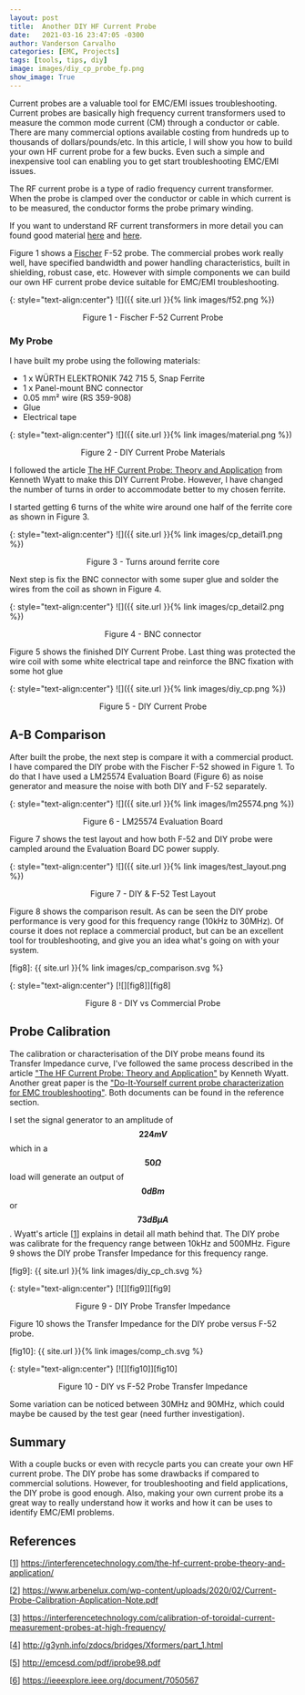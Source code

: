 ```yaml
---
layout: post
title:  Another DIY HF Current Probe
date:   2021-03-16 23:47:05 -0300
author: Vanderson Carvalho
categories: [EMC, Projects]
tags: [tools, tips, diy]
image: images/diy_cp_probe_fp.png
show_image: True
---
```

Current probes are a valuable tool for EMC/EMI issues troubleshooting. Current probes are basically high frequency current transformers used to measure the common mode current (CM) through a conductor or cable. There are many commercial options available costing from hundreds up to thousands of dollars/pounds/etc. In this article, I will show you how to build your own HF current probe for a few bucks. Even such a simple and inexpensive tool can enabling you to get start troubleshooting EMC/EMI issues. 

The RF current probe is a type of radio frequency current transformer. When the probe is clamped over the conductor or cable in which current is to be measured, the conductor forms the probe primary winding. 

If you want to understand RF current transformers in more detail you can found good material [here][4] and [here][5]. 

Figure 1 shows a [Fischer](https://www.fischercc.com/) F-52 probe. The commercial probes work really well, have specified bandwidth and power handling characteristics, built in shielding, robust case, etc. However with simple components we can build our own HF current probe device suitable for EMC/EMI troubleshooting. 

{: style="text-align:center"} 
![]({{ site.url }}{% link images/f52.png %})

<p style="text-align: center;">Figure 1 - Fischer F-52 Current Probe</p>

### My Probe

I have built my probe using the following materials:

* 1 x WÜRTH ELEKTRONIK 742 715 5, Snap Ferrite
* 1 x Panel-mount BNC connector
* 0.05 mm² wire (RS 359-908)
* Glue
* Electrical tape

{: style="text-align:center"} 
![]({{ site.url }}{% link images/material.png %})

<p style="text-align: center;">Figure 2 - DIY Current Probe Materials</p>

I followed the article [The HF Current Probe: Theory and Application][1] from Kenneth Wyatt to make this DIY Current Probe. However, I have changed the number of turns in order to accommodate better to my chosen ferrite.

I started getting 6 turns of the white wire around one half of the ferrite core as shown in Figure 3. 

{: style="text-align:center"} 
![]({{ site.url }}{% link images/cp_detail1.png %})
<p style="text-align: center;">Figure 3 - Turns around ferrite core</p>

Next step is fix the BNC connector with some super glue and solder the wires from the coil as shown in Figure 4. 

{: style="text-align:center"} 
![]({{ site.url }}{% link images/cp_detail2.png %})
<p style="text-align: center;">Figure 4 - BNC connector </p>

Figure 5 shows the finished DIY Current Probe. Last thing was protected the wire coil with some white electrical tape and reinforce the BNC fixation with some hot glue

{: style="text-align:center"} 
![]({{ site.url }}{% link images/diy_cp.png %})
<p style="text-align: center;">Figure 5 - DIY Current Probe </p>

## A-B Comparison

After built the probe, the next step is compare it with a commercial product. I have compared the DIY probe with the Fischer F-52 showed in Figure 1. To do that I have used a LM25574 Evaluation Board (Figure 6) as noise generator and measure the noise with both DIY and F-52 separately. 

{: style="text-align:center"} 
![]({{ site.url }}{% link images/lm25574.png %})
<p style="text-align: center;">Figure 6 - LM25574 Evaluation Board </p>

Figure 7 shows the test layout and how both F-52 and DIY probe were campled around the Evaluation Board DC power supply.

{: style="text-align:center"} 
![]({{ site.url }}{% link images/test_layout.png %})
<p style="text-align: center;">Figure 7 - DIY & F-52 Test Layout </p>


Figure 8 shows the comparison result. As can be seen the DIY probe performance is very good for this frequency range (10kHz to 30MHz). Of course it does not replace a commercial product, but can be an excellent tool for troubleshooting, and give you an idea what's going on with your system. 

[fig8]: {{ site.url }}{% link images/cp_comparison.svg %}

{: style="text-align:center"} 
[![][fig8]][fig8]

<p style="text-align: center;">Figure 8 - DIY vs Commercial Probe </p>

## Probe Calibration

The calibration or characterisation of the DIY probe means found its Transfer Impedance curve, I've followed the same process described in the article ["The HF Current Probe: Theory and Application"][1] by Kenneth Wyatt. Another great paper is the ["Do-It-Yourself current probe characterization for EMC troubleshooting"][6]. Both documents can be found in the reference section.

I set the signal generator to an amplitude of **$$224mV$$** which in a **$$50\Omega$$** load will generate an output of **$$0dBm$$** or **$$73dB\mu A$$**. Wyatt's article [[1]] explains in detail all math behind that. The DIY probe was calibrate for the frequency range between 10kHz and 500MHz. Figure 9 shows the DIY probe Transfer Impedance for this frequency range.

[fig9]: {{ site.url }}{% link images/diy_cp_ch.svg %}

{:  style="text-align:center"} 
[![][fig9]][fig9]

<p style="text-align: center;">Figure 9 - DIY Probe Transfer Impedance</p>

Figure 10 shows the Transfer Impedance for the DIY probe versus F-52 probe. 

[fig10]: {{ site.url }}{% link images/comp_ch.svg %}

{: style="text-align:center"} 
[![][fig10]][fig10]

<p style="text-align: center;">Figure 10 - DIY vs F-52 Probe Transfer Impedance</p>

Some variation can be noticed between 30MHz and 90MHz, which could maybe be caused by the test gear (need further investigation).

## Summary

With a couple bucks or even with recycle parts you can create your own HF current probe. The DIY probe has some drawbacks if compared to commercial solutions. However, for troubleshooting and field applications, the DIY probe is good enough. Also, making your own current probe its a great way to really understand how it works and how it can be uses to identify EMC/EMI problems.


## References

[[1]] https://interferencetechnology.com/the-hf-current-probe-theory-and-application/

[[2]] https://www.arbenelux.com/wp-content/uploads/2020/02/Current-Probe-Calibration-Application-Note.pdf

[[3]] https://interferencetechnology.com/calibration-of-toroidal-current-measurement-probes-at-high-frequency/

[[4]] http://g3ynh.info/zdocs/bridges/Xformers/part_1.html

[[5]] http://emcesd.com/pdf/iprobe98.pdf

[[6]] https://ieeexplore.ieee.org/document/7050567

[1]: https://interferencetechnology.com/the-hf-current-probe-theory-and-application/
[2]: https://www.arbenelux.com/wp-content/uploads/2020/02/Current-Probe-Calibration-Application-Note.pdf
[3]: https://interferencetechnology.com/calibration-of-toroidal-current-measurement-probes-at-high-frequency/
[4]: http://g3ynh.info/zdocs/bridges/Xformers/part_1.html
[5]: http://emcesd.com/pdf/iprobe98.pdf
[6]: https://sci-hub.mksa.top/10.1109/isfee.2014.7050567
